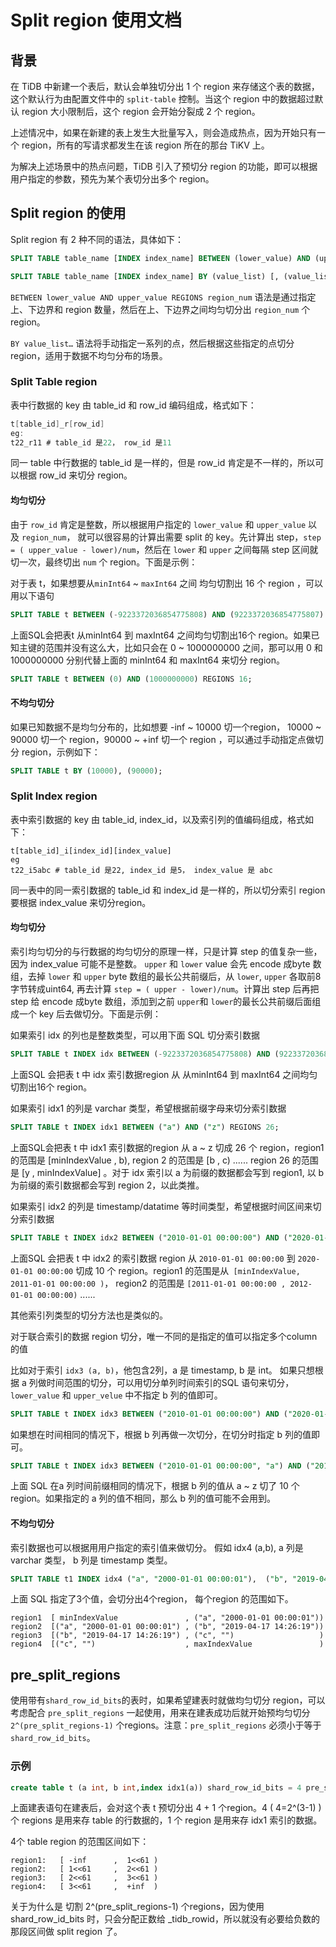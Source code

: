 # Split region 使用文档

## 背景

在 TiDB 中新建一个表后，默认会单独切分出 1 个 region 来存储这个表的数据，这个默认行为由配置文件中的 `split-table` 控制。当这个 region 中的数据超过默认 region 大小限制后，这个 region 会开始分裂成 2 个 region。

上述情况中，如果在新建的表上发生大批量写入，则会造成热点，因为开始只有一个 region，所有的写请求都发生在该 region 所在的那台 TiKV 上。

为解决上述场景中的热点问题，TiDB 引入了预切分 region 的功能，即可以根据用户指定的参数，预先为某个表切分出多个 region。

## Split region 的使用

Split region 有 2 种不同的语法，具体如下：

```sql
SPLIT TABLE table_name [INDEX index_name] BETWEEN (lower_value) AND (upper_value) REGIONS region_num

SPLIT TABLE table_name [INDEX index_name] BY (value_list) [, (value_list)] ...
```

`BETWEEN lower_value AND upper_value REGIONS region_num` 语法是通过指定上、下边界和 region 数量，然后在上、下边界之间均匀切分出 `region_num` 个 region。

`BY value_list…` 语法将手动指定一系列的点，然后根据这些指定的点切分 region，适用于数据不均匀分布的场景。

### Split Table region

表中行数据的 key 由 table_id 和 row_id 编码组成，格式如下：

```go
t[table_id]_r[row_id]
eg:
t22_r11 # table_id 是22， row_id 是11
```

同一 table 中行数据的 table_id 是一样的，但是 row_id 肯定是不一样的，所以可以根据 row_id 来切分 region。

#### 均匀切分

由于 `row_id` 肯定是整数，所以根据用户指定的 `lower_value` 和 `upper_value` 以及 `region_num`， 就可以很容易的计算出需要 split 的 key。先计算出 step，`step = ( upper_value - lower)/num`，然后在 `lower` 和 `upper` 之间每隔 step 区间就切一次，最终切出 `num` 个 region。下面是示例：

对于表 t，如果想要从`minInt64` ~ `maxInt64` 之间 均匀切割出 16 个 region ，可以用以下语句

```sql
SPLIT TABLE t BETWEEN (-9223372036854775808) AND (9223372036854775807) REGIONS 16;
```

上面SQL会把表t 从minInt64 到 maxInt64 之间均匀切割出16个 region。如果已知主键的范围并没有这么大，比如只会在 0 ~ 1000000000 之间，那可以用 0 和 1000000000 分别代替上面的 minInt64 和 maxInt64 来切分 region。

```sql
SPLIT TABLE t BETWEEN (0) AND (1000000000) REGIONS 16;
```

#### 不均匀切分

如果已知数据不是均匀分布的，比如想要 -inf ~ 10000 切一个region， 10000 ~ 90000 切一个 region，90000 ~ +inf 切一个 region ，可以通过手动指定点做切分 region，示例如下：

```sql
SPLIT TABLE t BY (10000), (90000);
```

### Split Index region

表中索引数据的 key 由 table_id, index_id，以及索引列的值编码组成，格式如下：

```
t[table_id]_i[index_id][index_value]
eg
t22_i5abc # table_id 是22, index_id 是5， index_value 是 abc 
```

同一表中的同一索引数据的 table_id 和 index_id 是一样的，所以切分索引 region 要根据 index_value 来切分region。

#### 均匀切分

索引均匀切分的与行数据的均匀切分的原理一样，只是计算 step 的值复杂一些，因为 index_value 可能不是整数。 `upper` 和 `lower` value 会先 encode 成byte 数组，去掉 `lower` 和 `upper` byte 数组的最长公共前缀后，从 `lower`, `upper` 各取前8字节转成uint64, 再去计算 `step = ( upper - lower)/num`。计算出 step 后再把 step 给 encode 成byte 数组，添加到之前 `upper`和 `lower`的最长公共前缀后面组成一个 key 后去做切分。下面是示例：

如果索引 idx 的列也是整数类型，可以用下面 SQL 切分索引数据

```sql
SPLIT TABLE t INDEX idx BETWEEN (-9223372036854775808) AND (9223372036854775807) REGIONS 16;
```

上面SQL 会把表 t 中 idx 索引数据region 从 从minInt64 到 maxInt64 之间均匀切割出16个 region。

如果索引 idx1 的列是 varchar 类型，希望根据前缀字母来切分索引数据

```sql
SPLIT TABLE t INDEX idx1 BETWEEN ("a") AND ("z") REGIONS 26;
```

上面SQL会把表 t 中 idx1 索引数据的region 从 a ~ z 切成 26 个 region，region1 的范围是 [minIndexValue , b), region 2 的范围是 [b , c) ...... region 26 的范围是 [y , minIndexValue] 。对于 idx 索引以 a 为前缀的数据都会写到 region1, 以 b 为前缀的索引数据都会写到 region 2，以此类推。

如果索引 idx2 的列是 timestamp/datatime 等时间类型，希望根据时间区间来切分索引数据

```sql
SPLIT TABLE t INDEX idx2 BETWEEN ("2010-01-01 00:00:00") AND ("2020-01-01 00:00:00") REGIONS 10;

```

上面SQL 会把表 t 中 idx2 的索引数据 region 从 `2010-01-01 00:00:00` 到  `2020-01-01 00:00:00` 切成 10 个 region。region1 的范围是从` [minIndexValue,  2011-01-01 00:00:00 )`， region2 的范围是 `[2011-01-01 00:00:00 , 2012-01-01 00:00:00)` ......

其他索引列类型的切分方法也是类似的。

对于联合索引的数据 region 切分，唯一不同的是指定的值可以指定多个column 的值

比如对于索引 `idx3 (a, b)`，他包含2列，a 是 timestamp, b 是 int。 如果只想根据 a 列做时间范围的切分，可以用切分单列时间索引的SQL 语句来切分，`lower_value` 和 `upper_velue` 中不指定 b 列的值即可。

```sql
SPLIT TABLE t INDEX idx3 BETWEEN ("2010-01-01 00:00:00") AND ("2020-01-01 00:00:00") REGIONS 10;

```

如果想在时间相同的情况下，根据 b 列再做一次切分，在切分时指定 b 列的值即可。

```sql
SPLIT TABLE t INDEX idx3 BETWEEN ("2010-01-01 00:00:00", "a") AND ("2010-01-01 00:00:00", "z") REGIONS 10;
```

上面 SQL 在a 列时间前缀相同的情况下，根据 b 列的值从 a ~ z 切了 10 个 region。如果指定的 a 列的值不相同，那么 b 列的值可能不会用到。

#### 不均匀切分

索引数据也可以根据用用户指定的索引值来做切分。
假如 idx4 (a,b), a 列是 varchar 类型， b 列是 timestamp 类型。

```sql
SPLIT TABLE t1 INDEX idx4 ("a", "2000-01-01 00:00:01"),  ("b", "2019-04-17 14:26:19"),  ("c", "");  

```

上面 SQL 指定了3个值，会切分出4个region， 每个region 的范围如下。

```
region1  [ minIndexValue               , ("a", "2000-01-01 00:00:01"))
region2  [("a", "2000-01-01 00:00:01") , ("b", "2019-04-17 14:26:19"))
region3  [("b", "2019-04-17 14:26:19") , ("c", "")                   )
region4  [("c", "")                    , maxIndexValue               )
```

## pre_split_regions

使用带有`shard_row_id_bits`的表时，如果希望建表时就做均匀切分 region，可以考虑配合 `pre_split_regions` 一起使用，用来在建表成功后就开始预均匀切分 `2^(pre_split_regions-1)` 个regions。注意：`pre_split_regions` 必须小于等于 `shard_row_id_bits`。

### 示例

```sql
create table t (a int, b int,index idx1(a)) shard_row_id_bits = 4 pre_split_regions=3;

```

上面建表语句在建表后，会对这个表 t 预切分出 4 + 1 个region。4 ( 4=2^(3-1) ) 个 regions 是用来存 table 的行数据的，1 个 region 是用来存 idx1 索引的数据。

4个 table region 的范围区间如下：
```
region1:   [ -inf      ,  1<<61 )  
region2:   [ 1<<61     ,  2<<61 )
region3:   [ 2<<61     ,  3<<61 )
region4:   [ 3<<61     ,  +inf  )
```

关于为什么是 切割 2^(pre_split_regions-1) 个regions，因为使用 shard_row_id_bits 时，只会分配正数给 _tidb_rowid，所以就没有必要给负数的那段区间做 split region 了。
